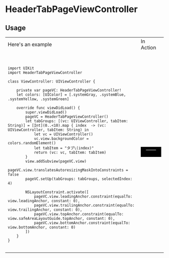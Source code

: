 # HeaderTabPageViewController

## Usage

<table>
<tr>
<td> Here's an example </td> <td> In Action </td>
</tr>
<tr>
<td> 
<code>

```
import UIKit
import HeaderTabPageViewController

class ViewController: UIViewController {
    
    private var pageVC: HeaderTabPageViewController!
    let colors: [UIColor] = [.systemGray, .systemBlue, .systemYellow, .systemGreen]

    override func viewDidLoad() {
        super.viewDidLoad()
        pageVC = HeaderTabPageViewController()
        let tabGroups: [(vc: UIViewController, tabItem: String)] = [Int](0..<10).map { index  -> (vc: UIViewController, tabItem: String) in
            let vc = UIViewController()
            vc.view.backgroundColor = colors.randomElement()
            let tabItem = "タブ\(index)"
            return (vc: vc, tabItem: tabItem)
        }
        view.addSubview(pageVC.view)
        pageVC.view.translatesAutoresizingMaskIntoConstraints = false
        pageVC.setUp(tabGroups: tabGroups, selectedIndex: 4)
        
        NSLayoutConstraint.activate([
            pageVC.view.leadingAnchor.constraint(equalTo: view.leadingAnchor, constant: 0),
            pageVC.view.trailingAnchor.constraint(equalTo: view.trailingAnchor, constant: 0),
            pageVC.view.topAnchor.constraint(equalTo:  view.safeAreaLayoutGuide.topAnchor, constant: 0),
            pageVC.view.bottomAnchor.constraint(equalTo: view.bottomAnchor, constant: 0)
        ])
    }
}
```

</code>
</td>
<td>
<video controls playsinline autoplay loop muted="true" src="https://user-images.githubusercontent.com/33021078/208803075-4ea9fb47-37d7-4e18-9848-55fb4eb07748.mp4" type="video/mp4" width="100%">
</video>
</td>
</tr>
</table>
